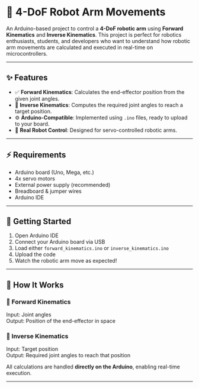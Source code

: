 # 🤖 4-DoF Robot Arm Movements

An Arduino-based project to control a **4-DoF robotic arm** using **Forward Kinematics** and **Inverse Kinematics**. This project is perfect for robotics enthusiasts, students, and developers who want to understand how robotic arm movements are calculated and executed in real-time on microcontrollers.

---

## ✨ Features

- ✅ **Forward Kinematics**: Calculates the end-effector position from the given joint angles.
- 🔄 **Inverse Kinematics**: Computes the required joint angles to reach a target position.
- ⚙️ **Arduino-Compatible**: Implemented using `.ino` files, ready to upload to your board.
- 🤖 **Real Robot Control**: Designed for servo-controlled robotic arms.

---

## ⚡ Requirements

- Arduino board (Uno, Mega, etc.)
- 4x servo motors
- External power supply (recommended)
- Breadboard & jumper wires
- Arduino IDE

---

## 🚀 Getting Started

1. Open Arduino IDE
2. Connect your Arduino board via USB
3. Load either `forward_kinematics.ino` or `inverse_kinematics.ino`
4. Upload the code
5. Watch the robotic arm move as expected!

---

## 📐 How It Works

### 🔹 Forward Kinematics  
Input: Joint angles  
Output: Position of the end-effector in space  

### 🔹 Inverse Kinematics  
Input: Target position  
Output: Required joint angles to reach that position  

All calculations are handled **directly on the Arduino**, enabling real-time execution.

---
